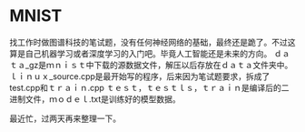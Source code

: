 # MNIST
找工作时做图谱科技的笔试题，没有任何神经网络的基础，最终还是跪了。不过这算是自己机器学习或者深度学习的入门吧。毕竟人工智能还是未来的方向。
ｄａｔａ_gz是ｍｎｉｓｔ中下载的源数据文件，解压以后存放在ｄａｔａ文件夹中。
ｌｉｎｕｘ_source.cpp是最开始写的程序，后来因为笔试题要求，拆成了test.cpp和ｔｒａｉｎ.cpp
ｔｅｓｔ，ｔｅｓｔｌｓ，ｔｒａｉｎ是编译后的二进制文件，ｍｏｄｅｌ.txt是训练好的模型数据。

最近忙，过两天再来整理一下。
